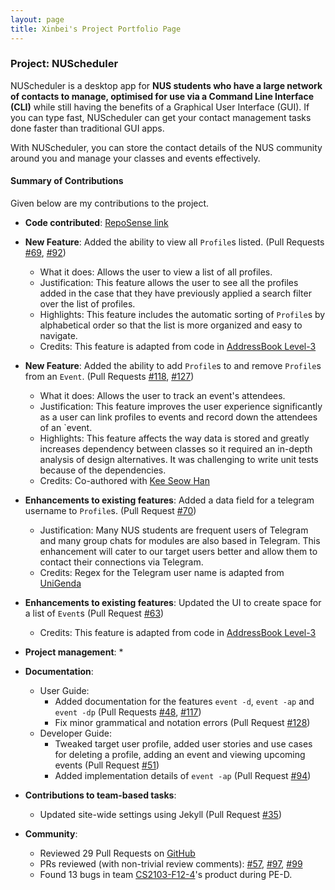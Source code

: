 ```yaml
---
layout: page
title: Xinbei's Project Portfolio Page
---
```


<div markdown="block" class="no-num">

### Project: NUScheduler

NUScheduler is a desktop app for **NUS students who have a large network of contacts to manage, optimised for use via a Command Line Interface (CLI)** while still having the benefits of a Graphical User Interface (GUI). If you can type fast, NUScheduler can get your contact management tasks done faster than traditional GUI apps.

With NUScheduler, you can store the contact details of the NUS community around you and manage your classes and events effectively.

#### Summary of Contributions

Given below are my contributions to the project.

* **Code contributed**: [RepoSense link](https://nus-cs2103-ay2223s1.github.io/tp-dashboard/?search=ichigh0st&breakdown=true)

* **New Feature**: Added the ability to view all `Profile`s listed. (Pull Requests [#69](https://github.com/AY2223S1-CS2103T-T17-3/tp/pull/69), [#92](https://github.com/AY2223S1-CS2103T-T17-3/tp/pull/92))
    * What it does: Allows the user to view a list of all profiles.
    * Justification: This feature allows the user to see all the profiles added in the case that they have previously applied a search filter over the list of profiles.
    * Highlights: This feature includes the automatic sorting of `Profile`s by alphabetical order so that the list is more organized and easy to navigate.
    * Credits: This feature is adapted from code in [AddressBook Level-3](https://github.com/se-edu/addressbook-level3)

* **New Feature**: Added the ability to add `Profile`s to and remove `Profile`s from an `Event`. (Pull Requests [#118](https://github.com/AY2223S1-CS2103T-T17-3/tp/pull/118), [#127](https://github.com/AY2223S1-CS2103T-T17-3/tp/pull/127))
    * What it does: Allows the user to track an event's attendees.
    * Justification: This feature improves the user experience significantly as a user can link profiles to events and record down the attendees of an `event.
    * Highlights: This feature affects the way data is stored and greatly increases dependency between classes so it required an in-depth analysis of design alternatives. It was challenging to write unit tests because of the dependencies.
    * Credits: Co-authored with [Kee Seow Han](https://github.com/KSHan29)

* **Enhancements to existing features**: Added a data field for a telegram username to `Profile`s. (Pull Request [#70](https://github.com/AY2223S1-CS2103T-T17-3/tp/pull/70))
  * Justification: Many NUS students are frequent users of Telegram and many group chats for modules are also based in Telegram. This enhancement will cater to our target users better and allow them to contact their connections via Telegram. 
  * Credits: Regex for the Telegram user name is adapted from [UniGenda](https://github.com/AY2122S2-CS2103T-W09-1/tp/blob/master/src/main/java/seedu/address/model/person/Telegram.java)

* **Enhancements to existing features**: Updated the UI to create space for a list of `Event`s (Pull Request [#63](https://github.com/AY2223S1-CS2103T-T17-3/tp/pull/63))
  * Credits: This feature is adapted from code in [AddressBook Level-3](https://github.com/se-edu/addressbook-level3)

* **Project management**:
    *

* **Documentation**:
    * User Guide:
        * Added documentation for the features `event -d`, `event -ap` and `event -dp` (Pull Requests [#48](https://github.com/AY2223S1-CS2103T-T17-3/tp/pull/48), [#117](https://github.com/AY2223S1-CS2103T-T17-3/tp/pull/117))
        * Fix minor grammatical and notation errors (Pull Request [#128](https://github.com/AY2223S1-CS2103T-T17-3/tp/pull/128))
    * Developer Guide:
        * Tweaked target user profile, added user stories and use cases for deleting a profile, adding an event and viewing upcoming events (Pull Request [#51](https://github.com/AY2223S1-CS2103T-T17-3/tp/pull/51))
        * Added implementation details of `event -ap` (Pull Request [#94](https://github.com/AY2223S1-CS2103T-T17-3/tp/pull/94))

* **Contributions to team-based tasks**:
    * Updated site-wide settings using Jekyll (Pull Request [#35](https://github.com/AY2223S1-CS2103T-T17-3/tp/pull/35))

* **Community**:
    * Reviewed 29 Pull Requests on [GitHub](https://github.com/AY2223S1-CS2103T-T17-3/tp/pulls?q=is%3Apr+commenter%3Aichigh0st+is%3Aclosed+-author%3Aichigh0st)
    * PRs reviewed (with non-trivial review comments): [#57](https://github.com/AY2223S1-CS2103T-T17-3/tp/pull/57), [#97](https://github.com/AY2223S1-CS2103T-T17-3/tp/pull/97), [#99](https://github.com/AY2223S1-CS2103T-T17-3/tp/pull/99)
    * Found 13 bugs in team [CS2103-F12-4](https://github.com/ichigh0st/ped)'s product during PE-D.

</div>
